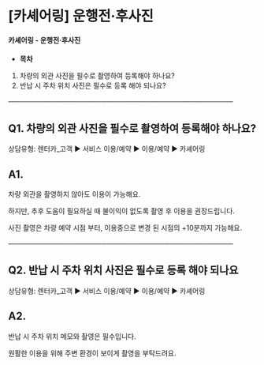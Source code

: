 # [카셰어링] 운행전·후사진

#### **카셰어링 - 운행전·후사진**

* **목차**

1. 차량의 외관 사진을 필수로 촬영하여 등록해야 하나요?
2. 반납 시 주차 위치 사진은 필수로 등록 해야 되나요?

──────────────────────────────────────────────

**Q1. 차량의 외관 사진을 필수로 촬영하여 등록해야 하나요?**
-------------------------------------

상담유형: 렌터카\_고객 ▶ 서비스 이용/예약 ▶ 이용/예약 ▶ 카셰어링

**A1.**
-------

차량 외관을 촬영하지 않아도 이용이 가능해요.

하지만, 추후 도움이 필요하실 때 불이익이 없도록 촬영 후 이용을 권장드립니다.

사진 촬영은 차량 예약 시점 부터, 이용중으로 변경 된 시점의 +10분까지 가능해요.

**──────────────────────────────────────────────**

**Q2. 반납 시 주차 위치 사진은 필수로 등록 해야 되나요**
------------------------------------

상담유형: 렌터카\_고객 ▶ 서비스 이용/예약 ▶ 이용/예약 ▶ 카셰어링

**A2.**
-------

반납 시 주차 위치 메모와 촬영은 필수입니다.

원활한 이용을 위해 주변 환경이 보이게 촬영을 부탁드려요.